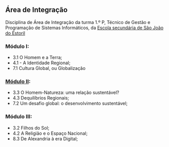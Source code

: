 ## Área de Integração
Disciplina de Área de Integração da turma 1.º P, Técnico de Gestão e Programação de Sistemas Informáticos, da [Escola secundária de São João do Estoril](http://aesje.pt/ESSJE/index.htm.)

### Módulo I:
- 3.1 O Homem e a Terra;
- 4.1 - A Identidade Regional;
- 7.1  Cultura Global, ou Globalização


### [Módulo II](./modulo2.md):
  - 3.3 O Homem-Natureza: uma relação sustentável?
  - 4.3 Dequilíbrios Regionais;
  - 7.2 Um desafio global: o desenvolvimento sustentável;

### Módulo III:
  - 3.2 Filhos do Sol;
  - 4.2 A Religião e o Espaço Nacional;
  - 8.3 De Alexandria à era Digital;



